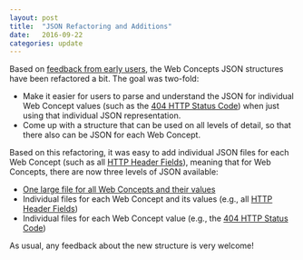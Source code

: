 ```yaml
---
layout: post
title:  "JSON Refactoring and Additions"
date:   2016-09-22
categories: update
---
```


Based on [feedback from early users](https://github.com/dret/webconcepts/issues/25), the Web Concepts JSON structures have been refactored a bit. The goal was two-fold:

* Make it easier for users to parse and understand the JSON for individual Web Concept values (such as the [404 HTTP Status Code](/concepts/http-status-code/404.json)) when just using that individual JSON representation.
* Come up with a structure that can be used on all levels of detail, so that there also can be JSON for each Web Concept.

Based on this refactoring, it was easy to add individual JSON files for each Web Concept (such as all [HTTP Header Fields](/concepts/http-headers.json)), meaning that for Web Concepts, there are now three levels of JSON available:

* [One large file for all Web Concepts and their values](/concepts/concepts.json)
* Individual files for each Web Concept and its values (e.g., all [HTTP Header Fields](/concepts/http-headers.json))
* Individual files for each Web Concept value (e.g., the [404 HTTP Status Code](/concepts/http-status-code/404.json))

As usual, any feedback about the new structure is very welcome!
